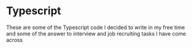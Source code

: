 # Typescript
These are some of the Typescript code I decided to write in my free time and some of the answer to interview and job recruiting tasks I have come across 
